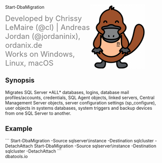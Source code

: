 <div class="outer">
<div class="middle">
<div class="inner">
<div style="float:right;margin-right: 50px;">
<img align="right" src=./dataplat.png alt="dbatools logo">
</div>

<font class="sup">Start-DbaMigration</font>


<div style="display: table;color: gray;font-size: 24px;">
<div style="display: table-row;">
<div style="display: table-cell;">Developed by Chrissy LeMaire (@cl) | Andreas Jordan (@jordaninix), ordanix.de</div>
</div>
<div style="display: table-row;">
<div style="display: table-cell;">Works on Windows, Linux, macOS</div>
</div>
</div>

<h2>Synopsis</h2>
<div>
Migrates SQL Server *ALL* databases, logins, database mail profiles/accounts, credentials, SQL Agent objects, linked servers, Central Management Server objects, server configuration settings (sp_configure), user objects in systems databases, system triggers and backup devices from one SQL Server to another.
</div>

<h2>Example</h2>
```
Start-DbaMigration -Source sqlserver\instance -Destination sqlcluster -DetachAttach Start-DbaMigration -Source sqlserver\instance -Destination sqlcluster -DetachAttach
```
</div>
</div>
</div>
<div class="navbar">dbatools.io</div>